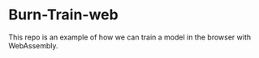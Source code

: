 # Burn-Train-web
This repo is an example of how we can train a model in the browser with WebAssembly.
